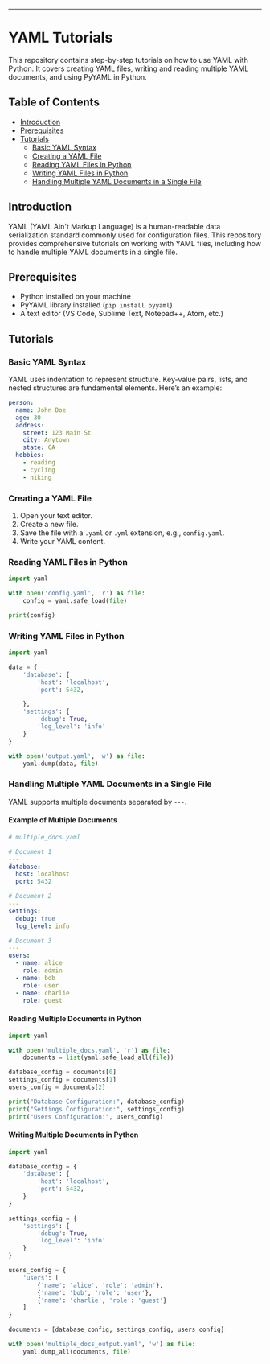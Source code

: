 
---

# YAML Tutorials

This repository contains step-by-step tutorials on how to use YAML with Python. It covers creating YAML files, writing and reading multiple YAML documents, and using PyYAML in Python.

## Table of Contents

- [Introduction](#introduction)
- [Prerequisites](#prerequisites)
- [Tutorials](#tutorials)
  - [Basic YAML Syntax](#basic-yaml-syntax)
  - [Creating a YAML File](#creating-a-yaml-file)
  - [Reading YAML Files in Python](#reading-yaml-files-in-python)
  - [Writing YAML Files in Python](#writing-yaml-files-in-python)
  - [Handling Multiple YAML Documents in a Single File](#handling-multiple-yaml-documents-in-a-single-file)

## Introduction

YAML (YAML Ain't Markup Language) is a human-readable data serialization standard commonly used for configuration files. This repository provides comprehensive tutorials on working with YAML files, including how to handle multiple YAML documents in a single file.

## Prerequisites

- Python installed on your machine
- PyYAML library installed (`pip install pyyaml`)
- A text editor (VS Code, Sublime Text, Notepad++, Atom, etc.)

## Tutorials

### Basic YAML Syntax

YAML uses indentation to represent structure. Key-value pairs, lists, and nested structures are fundamental elements. Here’s an example:

```yaml
person:
  name: John Doe
  age: 30
  address:
    street: 123 Main St
    city: Anytown
    state: CA
  hobbies:
    - reading
    - cycling
    - hiking
```

### Creating a YAML File

1. Open your text editor.
2. Create a new file.
3. Save the file with a `.yaml` or `.yml` extension, e.g., `config.yaml`.
4. Write your YAML content.

### Reading YAML Files in Python

```python
import yaml

with open('config.yaml', 'r') as file:
    config = yaml.safe_load(file)

print(config)
```

### Writing YAML Files in Python

```python
import yaml

data = {
    'database': {
        'host': 'localhost',
        'port': 5432,

    },
    'settings': {
        'debug': True,
        'log_level': 'info'
    }
}

with open('output.yaml', 'w') as file:
    yaml.dump(data, file)
```

### Handling Multiple YAML Documents in a Single File

YAML supports multiple documents separated by `---`.

#### Example of Multiple Documents

```yaml
# multiple_docs.yaml

# Document 1
---
database:
  host: localhost
  port: 5432

# Document 2
---
settings:
  debug: true
  log_level: info

# Document 3
---
users:
  - name: alice
    role: admin
  - name: bob
    role: user
  - name: charlie
    role: guest
```

#### Reading Multiple Documents in Python

```python
import yaml

with open('multiple_docs.yaml', 'r') as file:
    documents = list(yaml.safe_load_all(file))

database_config = documents[0]
settings_config = documents[1]
users_config = documents[2]

print("Database Configuration:", database_config)
print("Settings Configuration:", settings_config)
print("Users Configuration:", users_config)
```

#### Writing Multiple Documents in Python

```python
import yaml

database_config = {
    'database': {
        'host': 'localhost',
        'port': 5432,
    }
}

settings_config = {
    'settings': {
        'debug': True,
        'log_level': 'info'
    }
}

users_config = {
    'users': [
        {'name': 'alice', 'role': 'admin'},
        {'name': 'bob', 'role': 'user'},
        {'name': 'charlie', 'role': 'guest'}
    ]
}

documents = [database_config, settings_config, users_config]

with open('multiple_docs_output.yaml', 'w') as file:
    yaml.dump_all(documents, file)
```